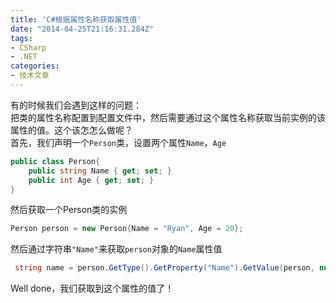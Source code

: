 ```yaml
---
title: 'C#根据属性名称获取属性值'
date: "2014-04-25T21:16:31.284Z"
tags: 
- CSharp
- .NET
categories:
- 技术文章
---
```


有的时候我们会遇到这样的问题：  
把类的属性名称配置到配置文件中，然后需要通过这个属性名称获取当前实例的该属性的值。这个该怎怎么做呢？  
首先，我们声明一个`Person`类，设置两个属性`Name`，`Age`
```csharp
public class Person{
    public string Name { get; set; }
    public int Age { get; set; }
}
```
然后获取一个Person类的实例
```csharp
Person person = new Person{Name = "Ryan", Age = 20};
```
然后通过字符串`"Name"`来获取`person`对象的`Name`属性值
```csharp
 string name = person.GetType().GetProperty("Name").GetValue(person, null).ToString();
```
Well done，我们获取到这个属性的值了！
